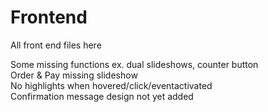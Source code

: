 # Frontend
All front end files here

Some missing functions ex. dual slideshows, counter button<br>
Order & Pay missing slideshow<br>
No highlights when hovered/click/eventactivated<br>
Confirmation message design not yet added
